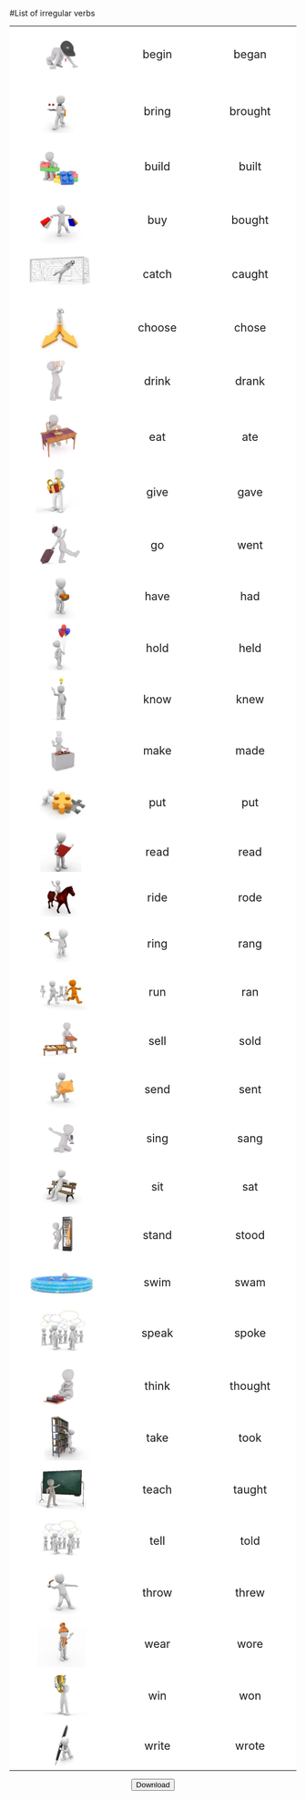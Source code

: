 #List of irregular verbs

<table>
	<tr>
		<td width="35%" valign="top" style="background: white;">
		<img class="image" src="./1/0.png"></img>
		</td>
		<td width="32%" valign="middle"  align="center" style="font-size: 140%!important; background: white;">
			begin
		</td>
		<td width="32%" valign="middle" align="center" style="font-size: 140%!important; background: white;">
		began
		</td>
	</tr>
	<tr>
		<td width="35%" valign="top" style="background: white;">
		<img class="image" src="./1/1.png"></img>
		</td>
		<td width="32%" valign="middle"  align="center" style="font-size: 140%!important; background: white;">
			bring
		</td>
		<td width="32%" valign="middle" align="center" style="font-size: 140%!important; background: white;">
		brought
		</td>
	</tr>
	<tr>
		<td width="35%" valign="top" style="background: white;">
		<img class="image" src="./1/2.png"></img>
		</td>
		<td width="32%" valign="middle" align="center" style="font-size: 140%!important; background: white;">
			build
		</td>
		<td width="32%" valign="middle" align="center" style="font-size: 140%!important; background: white;">
		built
		</td>
	</tr>
	<tr>
		<td width="35%" valign="top" style="background: white;">
		<img class="image" src="./1/3.png"></img>
		</td>
		<td width="32%" valign="middle" align="center" style="font-size: 140%!important; background: white;">
			buy
		</td>
		<td width="32%" valign="middle" align="center" style="font-size: 140%!important; background: white;">
		bought
		</td>
	</tr>
	<tr>
		<td width="35%" valign="top" style="background: white;">
		<img class="image" src="./1/4.png"></img>
		</td>
		<td width="32%" valign="middle" align="center" style="font-size: 140%!important; background: white;">
			catch
		</td>
		<td width="32%" valign="middle" align="center" style="font-size: 140%!important; background: white;">
		caught
		</td>
	</tr>
	<tr>
		<td width="35%" valign="top" style="background: white;">
		<img class="image" src="./1/5.png"></img>
		</td>
		<td width="32%" valign="middle" align="center" style="font-size: 140%!important; background: white;">
			choose
		</td>
		<td width="32%" valign="middle" align="center" style="font-size: 140%!important; background: white;">
		chose
		</td>
	</tr>
		<tr>
		<td width="35%" valign="top" style="background: white;">
		<img class="image" src="./1/6.png"></img>
		</td>
		<td width="32%" valign="middle" align="center" style="font-size: 140%!important; background: white;">
			drink
		</td>
		<td width="32%" valign="middle" align="center" style="font-size: 140%!important; background: white;">
		drank
		</td>
	</tr>
			<tr>
		<td width="35%" valign="top" style="background: white;">
		<img class="image" src="./1/7.png"></img>
		</td>
		<td width="32%" valign="middle" align="center" style="font-size: 140%!important; background: white;">
			eat
		</td>
		<td width="32%" valign="middle" align="center" style="font-size: 140%!important; background: white;">
		ate
		</td>
	</tr>
				<tr>
		<td width="35%" valign="top" style="background: white;">
		<img class="image" src="./1/8.png"></img>
		</td>
		<td width="32%" valign="middle" align="center" style="font-size: 140%!important; background: white;">
			give
		</td>
		<td width="32%" valign="middle" align="center" style="font-size: 140%!important; background: white;">
		gave 
		</td>
	</tr>
					<tr>
		<td width="35%" valign="top" style="background: white;">
		<img class="image" src="./1/9.png"></img>
		</td>
		<td width="32%" valign="middle" align="center" style="font-size: 140%!important; background: white;">
			go
		</td>
		<td width="32%" valign="middle" align="center" style="font-size: 140%!important; background: white;">
		went 
		</td>
	</tr>
						<tr>
		<td width="35%" valign="top" style="background: white;">
		<img class="image" src="./1/10.png"></img>
		</td>
		<td width="32%" valign="middle" align="center" style="font-size: 140%!important; background: white;">
			have
		</td>
		<td width="32%" valign="middle" align="center" style="font-size: 140%!important; background: white;">
		had 
		</td>
	</tr>
							<tr>
		<td width="35%" valign="top" style="background: white;">
		<img class="image" src="./1/11.png"></img>
		</td>
		<td width="32%" valign="middle" align="center" style="font-size: 140%!important; background: white;">
			hold
		</td>
		<td width="32%" valign="middle" align="center" style="font-size: 140%!important; background: white;">
		held 
		</td>
	</tr>
								<tr>
		<td width="35%" valign="top" style="background: white;">
		<img class="image" src="./1/12.png"></img>
		</td>
		<td width="32%" valign="middle" align="center" style="font-size: 140%!important; background: white;">
			know
		</td>
		<td width="32%" valign="middle" align="center" style="font-size: 140%!important; background: white;">
		knew 
		</td>
	</tr>
									<tr>
		<td width="35%" valign="top" style="background: white;">
		<img class="image" src="./1/13.png"></img>
		</td>
		<td width="32%" valign="middle" align="center" style="font-size: 140%!important; background: white;">
			make
		</td>
		<td width="32%" valign="middle" align="center" style="font-size: 140%!important; background: white;">
		made 
		</td>
	</tr>
										<tr>
		<td width="35%" valign="top" style="background: white;">
		<img class="image" src="./1/14.png"></img>
		</td>
		<td width="32%" valign="middle" align="center" style="font-size: 140%!important; background: white;">
			put
		</td>
		<td width="32%" valign="middle" align="center" style="font-size: 140%!important; background: white;">
		put 
		</td>
	</tr>
											<tr>
		<td width="35%" valign="top" style="background: white;">
		<img class="image" src="./1/15.png"></img>
		</td>
		<td width="32%" valign="middle" align="center" style="font-size: 140%!important; background: white;">
			read
		</td>
		<td width="32%" valign="middle" align="center" style="font-size: 140%!important; background: white;">
		read 
		</td>
	</tr>
											<tr>
		<td width="35%" valign="top" style="background: white;">
		<img class="image" src="./1/16.png"></img>
		</td>
		<td width="32%" valign="middle" align="center" style="font-size: 140%!important; background: white;">
			ride
		</td>
		<td width="32%" valign="middle" align="center" style="font-size: 140%!important; background: white;">
		rode 
		</td>
	</tr>
												<tr>
		<td width="35%" valign="top" style="background: white;">
		<img class="image" src="./1/17.png"></img>
		</td>
		<td width="32%" valign="middle" align="center" style="font-size: 140%!important; background: white;">
			ring
		</td>
		<td width="32%" valign="middle" align="center" style="font-size: 140%!important; background: white;">
		rang 
		</td>
	</tr>
													<tr>
		<td width="35%" valign="top" style="background: white;">
		<img class="image" src="./1/18.png"></img>
		</td>
		<td width="32%" valign="middle" align="center" style="font-size: 140%!important; background: white;">
			run
		</td>
		<td width="32%" valign="middle" align="center" style="font-size: 140%!important; background: white;">
		ran 
		</td>
	</tr>
													<tr>
		<td width="35%" valign="top" style="background: white;">
		<img class="image" src="./1/19.png"></img>
		</td>
		<td width="32%" valign="middle" align="center" style="font-size: 140%!important; background: white;">
			sell
		</td>
		<td width="32%" valign="middle" align="center" style="font-size: 140%!important; background: white;">
		sold 
		</td>
	</tr>
													<tr>
		<td width="35%" valign="top" style="background: white;">
		<img class="image" src="./1/20.png"></img>
		</td>
		<td width="32%" valign="middle" align="center" style="font-size: 140%!important; background: white;">
			send
		</td>
		<td width="32%" valign="middle" align="center" style="font-size: 140%!important; background: white;">
		sent 
		</td>
	</tr>
													<tr>
		<td width="35%" valign="top" style="background: white;">
		<img class="image" src="./1/21.png"></img>
		</td>
		<td width="32%" valign="middle" align="center" style="font-size: 140%!important; background: white;">
			sing
		</td>
		<td width="32%" valign="middle" align="center" style="font-size: 140%!important; background: white;">
		sang 
		</td>
	</tr>
													<tr>
		<td width="35%" valign="top" style="background: white;">
		<img class="image" src="./1/22.png"></img>
		</td>
		<td width="32%" valign="middle" align="center" style="font-size: 140%!important; background: white;">
			sit
		</td>
		<td width="32%" valign="middle" align="center" style="font-size: 140%!important; background: white;">
		sat 
		</td>
	</tr>
<tr>
		<td width="35%" valign="top" style="background: white;">
		<img class="image" src="./1/23.png"></img>
		</td>
		<td width="32%" valign="middle" align="center" style="font-size: 140%!important; background: white;">
			stand
		</td>
		<td width="32%" valign="middle" align="center" style="font-size: 140%!important; background: white;">
		stood 
		</td>
	</tr>
<tr>
		<td width="35%" valign="top" style="background: white;">
		<img class="image" src="./1/24.png"></img>
		</td>
		<td width="32%" valign="middle" align="center" style="font-size: 140%!important; background: white;">
			swim
		</td>
		<td width="32%" valign="middle" align="center" style="font-size: 140%!important; background: white;">
		swam 
		</td>
	</tr>
<tr>
		<td width="35%" valign="top" style="background: white;">
		<img class="image" src="./1/25.png"></img>
		</td>
		<td width="32%" valign="middle" align="center" style="font-size: 140%!important; background: white;">
			speak
		</td>
		<td width="32%" valign="middle" align="center" style="font-size: 140%!important; background: white;">
		spoke 
		</td>
	</tr>
<tr>
		<td width="35%" valign="top" style="background: white;">
		<img class="image" src="./1/26.png"></img>
		</td>
		<td width="32%" valign="middle" align="center" style="font-size: 140%!important; background: white;">
			think
		</td>
		<td width="32%" valign="middle" align="center" style="font-size: 140%!important; background: white;">
		thought 
		</td>
	</tr>
<tr>
		<td width="35%" valign="top" style="background: white;">
		<img class="image" src="./1/27.png"></img>
		</td>
		<td width="32%" valign="middle" align="center" style="font-size: 140%!important; background: white;">
			take
		</td>
		<td width="32%" valign="middle" align="center" style="font-size: 140%!important; background: white;">
		took 
		</td>
	</tr>
<tr>
		<td width="35%" valign="top" style="background: white;">
		<img class="image" src="./1/28.png"></img>
		</td>
		<td width="32%" valign="middle" align="center" style="font-size: 140%!important; background: white;">
			teach
		</td>
		<td width="32%" valign="middle" align="center" style="font-size: 140%!important; background: white;">
		taught 
		</td>
	</tr>
														<tr>
		<td width="35%" valign="top" style="background: white;">
		<img class="image" src="./1/0-1.png"></img>
		</td>
		<td width="32%" valign="middle" align="center" style="font-size: 140%!important; background: white;">
			tell
		</td>
		<td width="32%" valign="middle" align="center" style="font-size: 140%!important; background: white;">
		told 
		</td>
	</tr>
<tr>
		<td width="35%" valign="top" style="background: white;">
		<img class="image" src="./1/29.png"></img>
		</td>
		<td width="32%" valign="middle" align="center" style="font-size: 140%!important; background: white;">
			throw
		</td>
		<td width="32%" valign="middle" align="center" style="font-size: 140%!important; background: white;">
		threw 
		</td>
	</tr>
<tr>
		<td width="35%" valign="top" style="background: white;">
		<img class="image" src="./1/30.png"></img>
		</td>
		<td width="32%" valign="middle" align="center" style="font-size: 140%!important; background: white;">
			wear
		</td>
		<td width="32%" valign="middle" align="center" style="font-size: 140%!important; background: white;">
		wore 
		</td>
	</tr>
<tr>
		<td width="35%" valign="top" style="background: white;">
		<img class="image" src="./1/31.png"></img>
		</td>
		<td width="32%" valign="middle" align="center" style="font-size: 140%!important; background: white;">
			win
		</td>
		<td width="32%" valign="middle" align="center" style="font-size: 140%!important; background: white;">
		won 
		</td>
	</tr>
<tr>
		<td width="35%" valign="top" style="background: white;">
		<img class="image" src="./1/32.png"></img>
		</td>
		<td width="32%" valign="middle" align="center" style="font-size: 140%!important; background: white;">
			write
		</td>
		<td width="32%" valign="middle" align="center" style="font-size: 140%!important; background: white;">
		wrote 
		</td>
	</tr>
</table>	

<p><center><a href="https://drive.google.com/file/d/1L0-dyHtLIT-JZYgmXfUwFi-N87wuZxd1/view?usp=sharing" target="_blank"><button type="button" class="btn btn-primary btn-lg">Download</button></a></center></p>